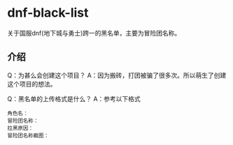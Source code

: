 # dnf-black-list
关于国服dnf(地下城与勇士)跨一的黑名单，主要为冒险团名称。
## 介绍
Q：为甚么会创建这个项目？
A：因为搬砖，打团被骗了很多次。所以萌生了创建这个项目的想法。

Q：黑名单的上传格式是什么？
A：参考以下格式

```
角色名：
冒险团名称：
拉黑原因：
冒险团名称截图：
```
